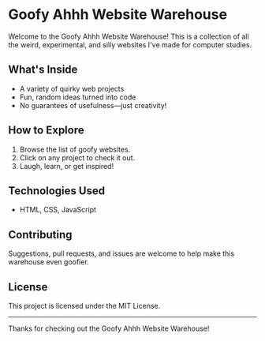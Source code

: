 # Goofy Ahhh Website Warehouse

Welcome to the Goofy Ahhh Website Warehouse! This is a collection of all the weird, experimental, and silly websites I've made for computer studies.

## What's Inside

- A variety of quirky web projects
- Fun, random ideas turned into code
- No guarantees of usefulness—just creativity!

## How to Explore

1. Browse the list of goofy websites.
2. Click on any project to check it out.
3. Laugh, learn, or get inspired!

## Technologies Used

- HTML, CSS, JavaScript

## Contributing

Suggestions, pull requests, and issues are welcome to help make this warehouse even goofier.

## License

This project is licensed under the MIT License.

---

Thanks for checking out the Goofy Ahhh Website Warehouse!
